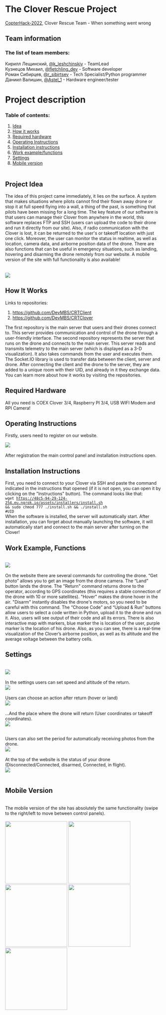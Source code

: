 # The Clover Rescue Project

[CopterHack-2022](copterhack2022.md), 
Clover Rescue Team - When something went wrong

## Team information

### The list of team members:

Кирилл Лещинский, [@k_leshchinskiy](https://t.me/k_leshchinskiy) - TeamLead<br/>
Кузнецов Михаил, [@fletchling_dev](https://t.me/fletchling_dev) - Software developer<br/>
Роман Сибирцев, [@r_sibirtsev](https://t.me/r_sibirtsev) - Tech Specialist/Python programmer<br/>
Даниил Валишин, [@Astel_1](https://t.me/Astel_1) - Hardware engineer/tester

# Project description

### Table of contents:
1.	[Idea](#idea)
2.	[How it works](#hiw)
3.	[Required hardware](#rh)
4.	[Operating Instructions](#oi)
5.	[Installation instructions](#ii)
6.	[Work example/functions](#functions)
7.	[Settings](#settings)
8.	[Mobile version](#mobile)
<br/><br/>
## <a name="idea"></a> Project Idea

The idea of this project came immediately, it lies on the surface. A system that makes situations where pilots cannot find their flown away drone or stop it at full speed flying into a wall, a thing of the past, is something that pilots have been missing for a long time.
The key feature of our software is that users can manage their Clover from anywhere in the world, this software replaces FTP and SSH (users can upload the code to their drone and run it directly from our site). Also, if radio communication with the Clover is lost, it can be returned to the user's or takeoff location with just one click. Moreover, the user can monitor the status in realtime, as well as location, camera data, and airborne position data of the drone. There are also functions that can be useful in emergency situations, such as landing, hovering and disarming the drone remotely from our website. A mobile version of the site with full functionality is also available! 
<br/><br/><br/>
<img src='./assets/readme/mockup.png'>

## <a name="hiw"></a> How It Works

Links to repositories:
1.	https://github.com/DevMBS/CRTClient
2.	https://github.com/DevMBS/CRTClover

The first repository is the main server that users and their drones connect to. This server provides communication and control of the drone through a user-friendly interface.
The second repository represents the server that runs on the drone and connects to the main server. This server reads and transmits telemetry to the main server (which is displayed as a 3-D visualization). It also takes commands from the user and executes them.
The Socket.IO library is used to transfer data between the client, server and drone.
After connecting the client and the drone to the server, they are added to a unique room with their UID, and already in it they exchange data.
You can learn more about how it works by visiting the repositories.

## <a name="rh"></a> Required Hardware

All you need is COEX Clover 3/4, Raspberry PI 3/4, USB WIFI Modem and RPI Camera!

## <a name="oi"></a> Operating Instructions

Firstly, users need to register on our website.

<img src='./assets/readme/signup.png'><br/><br/>
After registration the main control panel and installation instructions open.

## <a name="oi"></a> Installation Instructions

First, you need to connect to your Clover via SSH and paste the command indicated in the instructions that opened (if it is not open, you can open it by clicking on the "Instructions" button). The command looks like that:<br/>
<code>wget https://48c5-94-29-124-254.eu.ngrok.io/assets/installers/install.sh && sudo chmod 777 ./install.sh && ./install.sh #UID</code><br/>
When the software is installed, the server will automatically start. After installation, you can forget about manually launching the software, it will automatically start and connect to the main server after turning on the Сlover!

## <a name="functions"></a> Work Example, Functions
<br/>
<img src='./assets/readme/main.png'><br/><br/>
On the website there are several commands for controlling the drone. “Get photo” allows you to get an image from the drone camera. The “Land” button lands the drone. The "Return" command returns drone to the operator, according to GPS coordinates (this requires a stable connection of the drone with 10 or more satellites). "Hover" makes the drone hover in the air. "Disarm" instantly disables the drone's motors, so you need to be careful with this command. The “Choose Code” and “Upload & Run” buttons allow users to select a code written in Python, upload it to the drone and run it. Also, users will see output of their code and all its errors. There is also interactive map with markers, blue marker the is location of the user, purple marker is the location of his drone. Also, as you can see, there is a real-time visualization of the Clover’s airborne position, as well as its altitude and the average voltage between the battery cells.

## <a name="settings"></a> Settings
<br/>
<img src='./assets/readme/allsettings.png'><br/><br/>
In the settings users can set speed and altitude of the return.<br/>
<img src='./assets/readme/s1.png'><br/><br/>
Users can choose an action after return (hover or land)<br/>
<img src='./assets/readme/s2.png'><br/><br/>
...And the place where the drone will return (User coordinates or takeoff coordinates).<br/>
<img src='./assets/readme/s3.png'><br/><br/>

Users can also set the period for automatically receiving photos from the drone. <br/>
<img src='./assets/readme/s4.png'><br/><br/>
At the top of the website is the status of your drone (Disconnected/Connected, disarmed, Connected, in flight).<br/>
<img src='./assets/readme/status.png'><br/><br/>

## <a name="mobile"></a> Mobile Version
<br/>
The mobile version of the site has absolutely the same functionality (swipe to the right/left to move between control panels).<br/><br/>

<img src='./assets/readme/m1.jpg' width= '200px'>
<img src='./assets/readme/m2.jpg' width= '200px'>
<img src='./assets/readme/m3.jpg' width= '200px'>
<img src='./assets/readme/m4.jpg' width= '200px'>
<img src='./assets/readme/m5.jpg' width= '200px'>